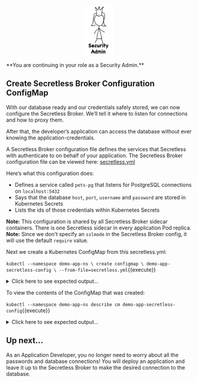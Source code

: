 <p align="center">
  <img src="assets/security_admin.jpg">
</p>
**You are continuing in your role as a Security Admin.**

## Create Secretless Broker Configuration ConfigMap
With our database ready and our credentials safely stored, we can now configure the Secretless Broker. We’ll tell it where to listen for connections and how to proxy them.

After that, the developer’s application can access the database without ever knowing the application-credentials.

A Secretless Broker configuration file defines the services that Secretless with authenticate to on behalf of your application.
The Secretless Broker configuration file can be viewed here: [secretless.yml](secretless.yml)

Here’s what this configuration does:

* Defines a service called `pets-pg` that listens for PostgreSQL connections on `localhost:5432`
* Says that the database `host`, `port`, `username` and `password` are stored in Kubernetes Secrets
* Lists the ids of those credentials within Kubernetes Secrets

**Note:** This configuration is shared by all Secretless Broker sidecar containers. There is one Secretless sidecar in every application Pod replica.
**Note:** Since we don't specify an `sslmode` in the Secretless Broker config, it will use the default `require` value.

Next we create a Kubernetes ConfigMap from this secretless.yml:

`kubectl --namespace demo-app-ns \
   create configmap \
   demo-app-secretless-config \
   --from-file=secretless.yml`{{execute}}

<details>
  <summary>Click here to see expected output...</summary>

  ```
configmap/demo-app-secretless-config created
  ```
</details>

To view the contents of the ConfigMap that was created:

`kubectl --namespace demo-app-ns describe cm demo-app-secretless-config`{{execute}}

<details>
  <summary>Click here to see expected output...</summary>

  ```
Name:         demo-app-secretless-config
Namespace:    demo-app-ns
Labels:       <none>
Annotations:  <none>

Data
====
secretless.yml:
----
version: "2"
services:
  pets-pg:
    connector: pg
    listenOn: tcp://localhost:5432
    credentials:
      host:
        from: kubernetes
        get: demo-app-backend-credentials#host
      port:
        from: kubernetes
        get: demo-app-backend-credentials#port
      username:
        from: kubernetes
        get: demo-app-backend-credentials#username
      password:
        from: kubernetes
        get: demo-app-backend-credentials#password

Events:  <none>
  ```
</details>


## Up next...
As an Application Developer, you no longer need to worry about all the passwords and database connections! You will deploy an application and leave it up to the Secretless Broker to make the desired connection to the database.
